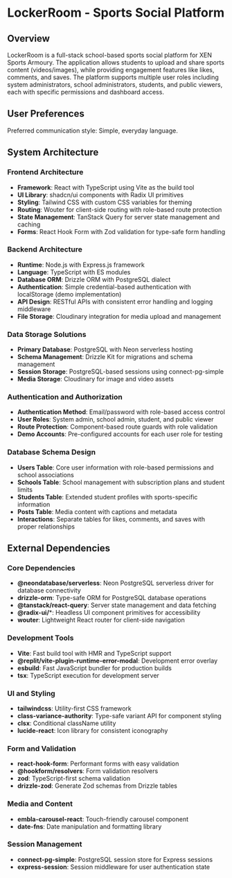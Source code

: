 # LockerRoom - Sports Social Platform

## Overview

LockerRoom is a full-stack school-based sports social platform for XEN Sports Armoury. The application allows students to upload and share sports content (videos/images), while providing engagement features like likes, comments, and saves. The platform supports multiple user roles including system administrators, school administrators, students, and public viewers, each with specific permissions and dashboard access.

## User Preferences

Preferred communication style: Simple, everyday language.

## System Architecture

### Frontend Architecture
- **Framework**: React with TypeScript using Vite as the build tool
- **UI Library**: shadcn/ui components with Radix UI primitives
- **Styling**: Tailwind CSS with custom CSS variables for theming
- **Routing**: Wouter for client-side routing with role-based route protection
- **State Management**: TanStack Query for server state management and caching
- **Forms**: React Hook Form with Zod validation for type-safe form handling

### Backend Architecture
- **Runtime**: Node.js with Express.js framework
- **Language**: TypeScript with ES modules
- **Database ORM**: Drizzle ORM with PostgreSQL dialect
- **Authentication**: Simple credential-based authentication with localStorage (demo implementation)
- **API Design**: RESTful APIs with consistent error handling and logging middleware
- **File Storage**: Cloudinary integration for media upload and management

### Data Storage Solutions
- **Primary Database**: PostgreSQL with Neon serverless hosting
- **Schema Management**: Drizzle Kit for migrations and schema management
- **Session Storage**: PostgreSQL-based sessions using connect-pg-simple
- **Media Storage**: Cloudinary for image and video assets

### Authentication and Authorization
- **Authentication Method**: Email/password with role-based access control
- **User Roles**: System admin, school admin, student, and public viewer
- **Route Protection**: Component-based route guards with role validation
- **Demo Accounts**: Pre-configured accounts for each user role for testing

### Database Schema Design
- **Users Table**: Core user information with role-based permissions and school associations
- **Schools Table**: School management with subscription plans and student limits
- **Students Table**: Extended student profiles with sports-specific information
- **Posts Table**: Media content with captions and metadata
- **Interactions**: Separate tables for likes, comments, and saves with proper relationships

## External Dependencies

### Core Dependencies
- **@neondatabase/serverless**: Neon PostgreSQL serverless driver for database connectivity
- **drizzle-orm**: Type-safe ORM for PostgreSQL database operations
- **@tanstack/react-query**: Server state management and data fetching
- **@radix-ui/***: Headless UI component primitives for accessibility
- **wouter**: Lightweight React router for client-side navigation

### Development Tools
- **Vite**: Fast build tool with HMR and TypeScript support
- **@replit/vite-plugin-runtime-error-modal**: Development error overlay
- **esbuild**: Fast JavaScript bundler for production builds
- **tsx**: TypeScript execution for development server

### UI and Styling
- **tailwindcss**: Utility-first CSS framework
- **class-variance-authority**: Type-safe variant API for component styling
- **clsx**: Conditional className utility
- **lucide-react**: Icon library for consistent iconography

### Form and Validation
- **react-hook-form**: Performant forms with easy validation
- **@hookform/resolvers**: Form validation resolvers
- **zod**: TypeScript-first schema validation
- **drizzle-zod**: Generate Zod schemas from Drizzle tables

### Media and Content
- **embla-carousel-react**: Touch-friendly carousel component
- **date-fns**: Date manipulation and formatting library

### Session Management
- **connect-pg-simple**: PostgreSQL session store for Express sessions
- **express-session**: Session middleware for user authentication state